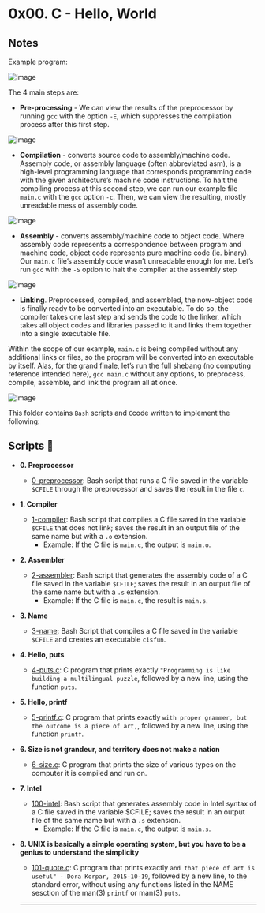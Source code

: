 # 0x00. C - Hello, World

## Notes

Example program:

![image](https://github.com/richie-omondi/alx-low_level_programming/assets/69873039/e40f7999-fe3d-410b-bc88-f75dd29d2e82)


The 4 main steps are:
 * **Pre-processing** - We can view the results of the preprocessor by running `gcc` with the option `-E`, which suppresses the compilation process after this first step.

![image](https://github.com/richie-omondi/alx-low_level_programming/assets/69873039/767c2746-405f-46e9-b910-d0ab1de93c4f)

 * **Compilation** - converts source code to assembly/machine code.  Assembly code, or assembly language (often abbreviated asm), is a high-level programming language that corresponds programming code with the given architecture’s machine code instructions. To halt the compiling process at this second step, we can run our example file `main.c` with the `gcc` option `-c`. Then, we can view the resulting, mostly unreadable mess of assembly code.

![image](https://github.com/richie-omondi/alx-low_level_programming/assets/69873039/afaacbb4-e7ac-4052-98d8-f886dbda0e79)

 * **Assembly** - converts assembly/machine code to object code.  Where assembly code represents a correspondence between program and machine code, object code represents pure machine code (ie. binary). Our `main.c` file’s assembly code wasn’t unreadable enough for me. Let’s run `gcc` with the `-S` option to halt the compiler at the assembly step

 ![image](https://github.com/richie-omondi/alx-low_level_programming/assets/69873039/b0217e3e-c9cb-4def-b2f3-94a5cacb9ba8)

 * **Linking**. Preprocessed, compiled, and assembled, the now-object code is finally ready to be converted into an executable. To do so, the compiler takes one last step and sends the code to the linker, which takes all object codes and libraries passed to it and links them together into a single executable file.

Within the scope of our example, `main.c` is being compiled without any additional links or files, so the program will be converted into an executable by itself. Alas, for the grand finale, let’s run the full shebang (no computing reference intended here), `gcc main.c` without any options, to preprocess, compile, assemble, and link the program all at once.

![image](https://github.com/richie-omondi/alx-low_level_programming/assets/69873039/256a4e01-a5d8-4ebd-9f75-34acd0b8b7b0)

This folder contains `Bash` scripts and `C`code written to implement the following:

## Scripts :page_with_curl:

* **0. Preprocessor**
  * [0-preprocessor](./0-preprocessor): Bash script that runs a C file saved in the
  variable `$CFILE` through the preprocessor and saves the result in the file `c`.

* **1. Compiler**
  * [1-compiler](./1-compiler): Bash script that compiles a C file saved in the
  variable `$CFILE` that does not link; saves the result in an output file of the
  same name but with a `.o` extension.
    * Example: If the C file is `main.c`, the output is `main.o`.

* **2. Assembler**
  * [2-assembler](./2-assembler): Bash script that generates the assembly code of a
  C file saved in the variable `$CFILE`; saves the result in an output file of the
  same name but with a `.s` extension.
    * Example: If the C file is `main.c`, the result is `main.s`.

* **3. Name**
  * [3-name](./3-name): Bash Script that compiles a C file saved in the variable
  `$CFILE` and creates an executable `cisfun`.

* **4. Hello, puts**
  * [4-puts.c](./4-puts.c): C program that prints exactly `"Programming is like building
  a multilingual puzzle`, followed by a new line, using the function `puts`.

* **5. Hello, printf**
  * [5-printf.c](./5-printf.c): C program that prints exactly `with proper grammer, but
  the outcome is a piece of art,`, followed by a new line, using the function `printf`.

* **6. Size is not grandeur, and territory does not make a nation**
  * [6-size.c](./6-size.c): C program that prints the size of various types on the computer
  it is compiled and run on.

* **7. Intel**
  * [100-intel](./100-intel): Bash script that generates assembly code in Intel syntax of a
  C file saved in the variable $CFILE; saves the result in an output file of the same name
  but with a `.s` extension.
    * Example: If the C file is `main.c`, the output is `main.s`.

* **8. UNIX is basically a simple operating system, but you have to be a genius to understand the simplicity**
  * [101-quote.c](./101-quote.c): C program that prints exactly `and that piece of art is
  useful" - Dora Korpar, 2015-10-19`, followed by a new line, to the standard error,
  without using any functions listed in the NAME sesction of the man(3) `printf` or man(3)
  `puts`.
  ***
